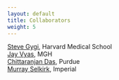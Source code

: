 ```yaml
---
layout: default
title: Collaborators
weight: 5
---
```



[Steve Gygi](https://gygi.med.harvard.edu/index.html/), Harvard Medical School  
[Jay Vyas](http://www2.massgeneral.org/id/labs/vyas/), MGH  
[Chittaranjan Das](http://www.chem.purdue.edu/people/faculty/faculty.asp?itemID=82), Purdue  
[Murray Selkirk](http://www3.imperial.ac.uk/people/m.selkirk), Imperial  
